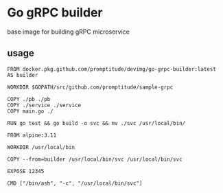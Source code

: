 Go gRPC builder
================

base image for building gRPC microservice

usage
------

```docker
FROM docker.pkg.github.com/promptitude/devimg/go-grpc-builder:latest AS builder

WORKDIR $GOPATH/src/github.com/promptitude/sample-grpc

COPY ./pb ./pb
COPY ./service ./service
COPY main.go ./

RUN go test && go build -o svc && mv ./svc /usr/local/bin/

FROM alpine:3.11

WORKDIR /usr/local/bin

COPY --from=builder /usr/local/bin/svc /usr/local/bin/svc

EXPOSE 12345

CMD ["/bin/ash", "-c", "/usr/local/bin/svc"]
```